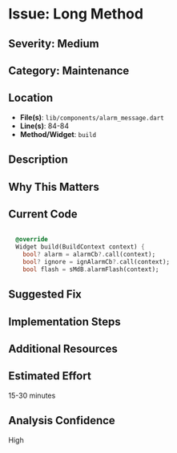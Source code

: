 # Issue: Long Method

## Severity: Medium

## Category: Maintenance

## Location
- **File(s)**: `lib/components/alarm_message.dart`
- **Line(s)**: 84-84
- **Method/Widget**: `build`

## Description


## Why This Matters


## Current Code
```dart

  @override
  Widget build(BuildContext context) {
    bool? alarm = alarmCb?.call(context);
    bool? ignore = ignAlarmCb?.call(context);
    bool flash = sMdB.alarmFlash(context);
```

## Suggested Fix


## Implementation Steps


## Additional Resources


## Estimated Effort
15-30 minutes

## Analysis Confidence
High

